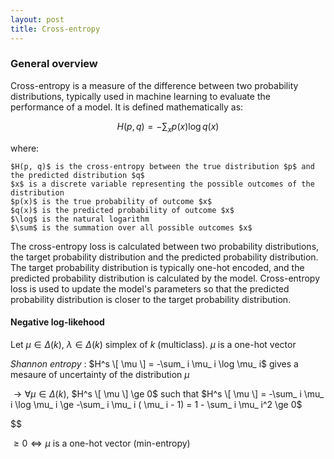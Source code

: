 ```yaml
---
layout: post
title: Cross-entropy
---
```


### General overview

Cross-entropy is a measure of the difference between two probability distributions, typically used in machine learning to evaluate the performance of a model. It is defined mathematically as:

$$H(p, q) = -\sum_{x} p(x) \log q(x)$$

where:

    $H(p, q)$ is the cross-entropy between the true distribution $p$ and the predicted distribution $q$
    $x$ is a discrete variable representing the possible outcomes of the distribution
    $p(x)$ is the true probability of outcome $x$
    $q(x)$ is the predicted probability of outcome $x$
    $\log$ is the natural logarithm
    $\sum$ is the summation over all possible outcomes $x$

The cross-entropy loss is calculated between two probability distributions, the target probability distribution and the predicted probability distribution. The target probability distribution is typically one-hot encoded, and the predicted probability distribution is calculated by the model. Cross-entropy loss is used to update the model's parameters so that the predicted probability distribution is closer to the target probability distribution.

#### Negative log-likehood

Let $\mu \in \Delta(k)$, $\lambda \in \Delta(k)$ simplex of $k$ (multiclass). $\mu$ is a one-hot vector

*Shannon entropy* : $H^s \[ \mu \] = -\sum_ i \mu_ i \log \mu_ i$ gives a mesaure of uncertainty of the distribution $\mu$

$\to \forall \mu \in \Delta(k)$, $H^s \[ \mu \] \ge 0$ such that $H^s \[ \mu \] = -\sum_ i \mu_ i \log \mu_ i \ge -\sum_ i \mu_ i ( \mu_ i - 1) = 1 - \sum_ i \mu_ i^2 \ge 0$

$$



$\ge 0 \iff \mu$ is a one-hot vector (min-entropy)